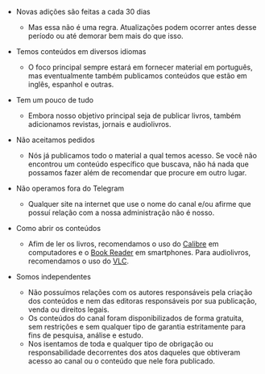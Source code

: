 - Novas adições são feitas a cada 30 dias
  - Mas essa não é uma regra. Atualizações podem ocorrer antes desse período ou até demorar bem mais do que isso.

- Temos conteúdos em diversos idiomas
  - O foco principal sempre estará em fornecer material em português, mas eventualmente também publicamos conteúdos que estão em inglês, espanhol e outras.

- Tem um pouco de tudo
  - Embora nosso objetivo principal seja de publicar livros, também adicionamos revistas, jornais e audiolivros.

- Não aceitamos pedidos
  - Nós já publicamos todo o material a qual temos acesso. Se você não encontrou um conteúdo específico que buscava, não há nada que possamos fazer além de recomendar que procure em outro lugar.

- Não operamos fora do Telegram
  - Qualquer site na internet que use o nome do canal e/ou afirme que possuí relação com a nossa administração não é nosso.

- Como abrir os conteúdos
  - Afim de ler os livros, recomendamos o uso do [Calibre](https://calibre-ebook.com) em computadores e o [Book Reader](https://play.google.com/store/apps/details?id=com.github.axet.bookreader) em smartphones. Para audiolivros, recomendamos o uso do [VLC](https://www.videolan.org/vlc/).

- Somos independentes
  - Não possuímos relações com os autores responsáveis pela criação dos conteúdos e nem das editoras responsáveis por sua publicação, venda ou direitos legais.
  - Os conteúdos do canal foram disponibilizados de forma gratuita, sem restrições e sem qualquer tipo de garantia estritamente para fins de pesquisa, análise e estudo.
  - Nos isentamos de toda e qualquer tipo de obrigação ou responsabilidade decorrentes dos atos daqueles que obtiveram acesso ao canal ou o conteúdo que nele fora publicado.